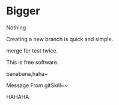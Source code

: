 # Bigger
Nothing

Creating a new branch is quick and simple.

merge for test twice.


This is free software.

banabana,haha~

Message From gitSkill~~

HAHAHA